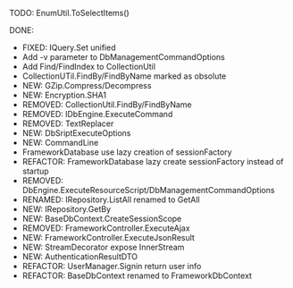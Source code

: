 TODO:
EnumUtil.ToSelectItems()


DONE:
* FIXED: IQuery<T>.Set unified
* Add -v parameter to DbManagementCommandOptions
* Add Find/FindIndex to CollectionUtil
* CollectionUTil.FindBy/FindByName marked as obsolute
* NEW: GZip.Compress/Decompress
* NEW: Encryption.SHA1
* REMOVED: CollectionUtil.FindBy/FindByName
* REMOVED: IDbEngine.ExecuteCommand
* REMOVED: TextReplacer
* NEW: DbSriptExecuteOptions
* NEW: CommandLine
* FrameworkDatabase use lazy creation of sessionFactory
* REFACTOR: FrameworkDatabase lazy create sessionFactory instead of startup
* REMOVED: DbEngine.ExecuteResourceScript/DbManagementCommandOptions
* RENAMED: IRepository.ListAll renamed to GetAll
* NEW: IRepository.GetBy
* NEW: BaseDbContext.CreateSessionScope
* REMOVED: FrameworkController.ExecuteAjax
* NEW: FrameworkController.ExecuteJsonResult
* NEW: StreamDecorator expose InnerStream
* NEW: AuthenticationResultDTO
* REFACTOR: UserManager.Signin return user info
* REFACTOR: BaseDbContext renamed to FrameworkDbContext
